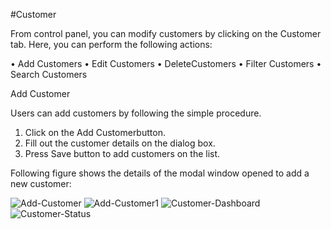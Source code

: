 #Customer

From control panel, you can modify customers by clicking on the Customer tab. Here, you can perform the following actions:

•	Add Customers
•	Edit Customers
•	DeleteCustomers
•	Filter Customers
•	Search Customers

Add Customer

Users can add customers by following the simple procedure.

1.	Click on the Add Customerbutton.
2.	Fill out the customer details on the dialog box.
3.	Press Save button to add customers on the list. 

Following figure shows the details of the modal window opened to add a new customer:

<img src="https://raw.githubusercontent.com/digipigeon/connexcs-user-docs/master/img/add-customer.png" alt="Add-Customer"/>



<img src="https://raw.githubusercontent.com/digipigeon/connexcs-user-docs/master/img/customer/add-Customer1.png" alt="Add-Customer1"/>
<img src="https://raw.githubusercontent.com/digipigeon/connexcs-user-docs/master/img/customer/customer-dashboard.png" alt="Customer-Dashboard"/>
<img src="https://raw.githubusercontent.com/digipigeon/connexcs-user-docs/master/img/customer/customer-status.png" alt="Customer-Status"/>
